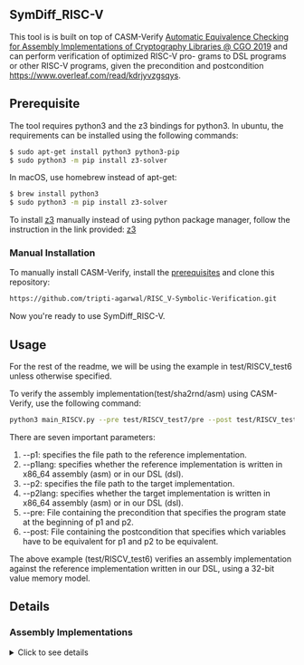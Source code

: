 

## SymDiff_RISC-V
This tool is is built on top of CASM-Verify [Automatic Equivalence Checking for Assembly Implementations of Cryptography Libraries @ CGO 2019](https://www.cs.rutgers.edu/~santosh.nagarakatte/papers/cgo19-casmverify-preprint.pdf) and can perform verification of optimized RISC-V pro-
grams to DSL programs or other RISC-V programs, given the precondition and postcondition https://www.overleaf.com/read/kdrjyvzgsqys.  

## Prerequisite
The tool requires python3 and the z3 bindings for python3. In ubuntu, the requirements can be installed using the following commands:
```bash
$ sudo apt-get install python3 python3-pip
$ sudo python3 -m pip install z3-solver
```
In macOS, use homebrew instead of apt-get:
```bash
$ brew install python3
$ sudo python3 -m pip install z3-solver
```

To install [z3](https://github.com/Z3Prover/z3) manually instead of using python package manager, follow the instruction in the link provided: [z3](https://github.com/Z3Prover/z3)


### Manual Installation
To manually install CASM-Verify, install the [prerequisites](https://github.com/rutgers-apl/CASM-Verify/blob/master/README.md#prerequisite) and clone this repository:
```bash
https://github.com/tripti-agarwal/RISC_V-Symbolic-Verification.git
```
Now you're ready to use SymDiff_RISC-V.


## Usage
For the rest of the readme, we will be using the example in test/RISCV_test6 unless otherwise specified.

To verify the assembly implementation(test/sha2rnd/asm) using CASM-Verify, use the following command:
```bash
python3 main_RISCV.py --pre test/RISCV_test7/pre --post test/RISCV_test7/post --p1 test/RISCV_test7/p1 --p1lang asm --p2 test/RISCV_test7/p2 --p2lang asm
```
There are seven important parameters:
  1) --p1: specifies the file path to the reference implementation.
  2) --p1lang: specifies whether the reference implementation is written in x86_64 assembly (asm) or in our DSL (dsl).
  3) --p2: specifies the file path to the target implementation.
  4) --p2lang: specifies whether the target implementation is written in x86_64 assembly (asm) or in our DSL (dsl).
  5) --pre: File containing the precondition that specifies the program state at the beginning of p1 and p2.
  6) --post: File containing the postcondition that specifies which variables have to be equivalent for p1 and p2 to be equivalent.
  
The above example (test/RISCV_test6) verifies an assembly implementation against the reference implementation written in our DSL, using a 32-bit value memory model.



## Details

### Assembly Implementations
<details><summary>Click to see details</summary>
<p>

SymDiff_RISC-V accepts RISC-V syntax of assembly instructions. 

</p>
</details>




